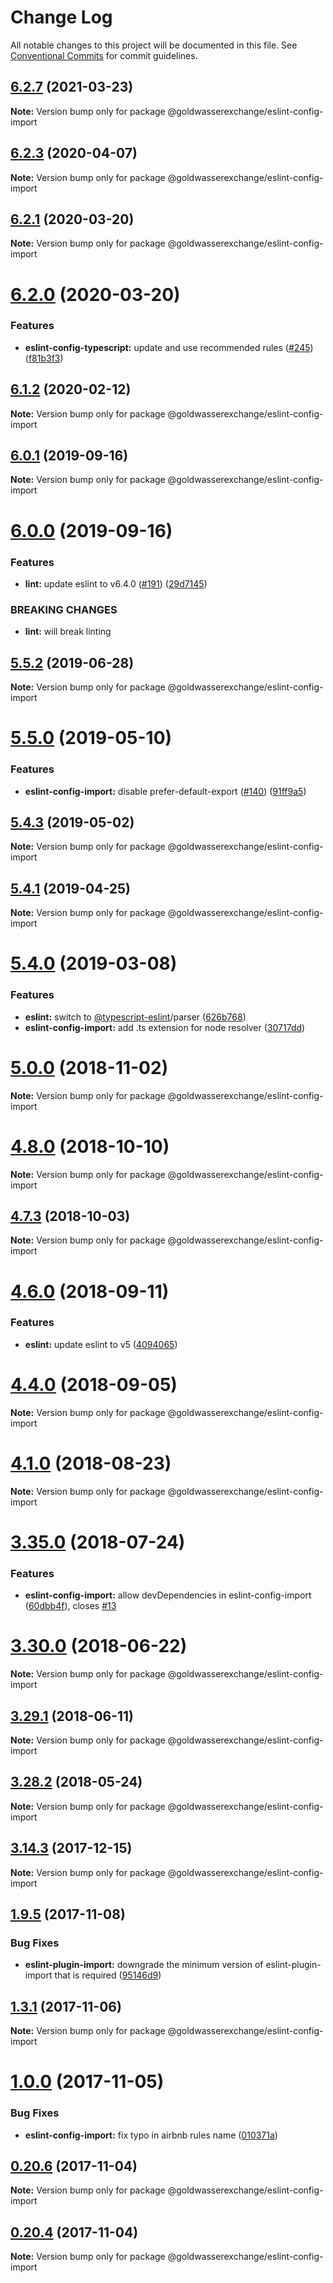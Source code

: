 # Change Log

All notable changes to this project will be documented in this file.
See [Conventional Commits](https://conventionalcommits.org) for commit guidelines.

## [6.2.7](https://github.com/goldwasserexchange/public/compare/v6.2.6...v6.2.7) (2021-03-23)

**Note:** Version bump only for package @goldwasserexchange/eslint-config-import





## [6.2.3](https://github.com/goldwasserexchange/public/compare/v6.2.2...v6.2.3) (2020-04-07)

**Note:** Version bump only for package @goldwasserexchange/eslint-config-import





## [6.2.1](https://github.com/goldwasserexchange/public/compare/v6.2.0...v6.2.1) (2020-03-20)

**Note:** Version bump only for package @goldwasserexchange/eslint-config-import





# [6.2.0](https://github.com/goldwasserexchange/public/compare/v6.1.3...v6.2.0) (2020-03-20)


### Features

* **eslint-config-typescript:** update and use recommended rules ([#245](https://github.com/goldwasserexchange/public/issues/245)) ([f81b3f3](https://github.com/goldwasserexchange/public/commit/f81b3f3))





## [6.1.2](https://github.com/goldwasserexchange/public/compare/v6.1.1...v6.1.2) (2020-02-12)

**Note:** Version bump only for package @goldwasserexchange/eslint-config-import





## [6.0.1](https://github.com/goldwasserexchange/public/compare/v6.0.0...v6.0.1) (2019-09-16)

**Note:** Version bump only for package @goldwasserexchange/eslint-config-import





# [6.0.0](https://github.com/goldwasserexchange/public/compare/v5.5.3...v6.0.0) (2019-09-16)


### Features

* **lint:** update eslint to v6.4.0 ([#191](https://github.com/goldwasserexchange/public/issues/191)) ([29d7145](https://github.com/goldwasserexchange/public/commit/29d7145))


### BREAKING CHANGES

* **lint:** will break linting





## [5.5.2](https://github.com/goldwasserexchange/public/compare/v5.5.1...v5.5.2) (2019-06-28)

**Note:** Version bump only for package @goldwasserexchange/eslint-config-import





# [5.5.0](https://github.com/goldwasserexchange/public/compare/v5.4.4...v5.5.0) (2019-05-10)


### Features

* **eslint-config-import:** disable prefer-default-export ([#140](https://github.com/goldwasserexchange/public/issues/140)) ([91ff9a5](https://github.com/goldwasserexchange/public/commit/91ff9a5))





## [5.4.3](https://github.com/goldwasserexchange/public/compare/v5.4.2...v5.4.3) (2019-05-02)

**Note:** Version bump only for package @goldwasserexchange/eslint-config-import





## [5.4.1](https://github.com/goldwasserexchange/public/compare/v5.4.0...v5.4.1) (2019-04-25)

**Note:** Version bump only for package @goldwasserexchange/eslint-config-import





# [5.4.0](https://github.com/goldwasserexchange/public/compare/v5.3.0...v5.4.0) (2019-03-08)


### Features

* **eslint:** switch to [@typescript-eslint](https://github.com/typescript-eslint)/parser ([626b768](https://github.com/goldwasserexchange/public/commit/626b768))
* **eslint-config-import:** add .ts extension for node resolver ([30717dd](https://github.com/goldwasserexchange/public/commit/30717dd))





# [5.0.0](https://github.com/goldwasserexchange/public/compare/v4.12.1...v5.0.0) (2018-11-02)

**Note:** Version bump only for package @goldwasserexchange/eslint-config-import





<a name="4.8.0"></a>
# [4.8.0](https://github.com/goldwasserexchange/public/compare/v4.7.3...v4.8.0) (2018-10-10)

**Note:** Version bump only for package @goldwasserexchange/eslint-config-import





<a name="4.7.3"></a>
## [4.7.3](https://github.com/goldwasserexchange/javascript/tree/master/packages/lint/eslint/eslint-config-import/compare/v4.7.2...v4.7.3) (2018-10-03)

**Note:** Version bump only for package @goldwasserexchange/eslint-config-import





<a name="4.6.0"></a>
# [4.6.0](https://github.com/goldwasserexchange/javascript/tree/master/packages/lint/eslint/eslint-config-import/compare/v4.5.0...v4.6.0) (2018-09-11)


### Features

* **eslint:** update eslint to v5 ([4094065](https://github.com/goldwasserexchange/javascript/tree/master/packages/lint/eslint/eslint-config-import/commit/4094065))




<a name="4.4.0"></a>
# [4.4.0](https://github.com/goldwasserexchange/javascript/tree/master/packages/lint/eslint/eslint-config-import/compare/v4.3.1...v4.4.0) (2018-09-05)




**Note:** Version bump only for package @goldwasserexchange/eslint-config-import

<a name="4.1.0"></a>
# [4.1.0](https://github.com/goldwasserexchange/javascript/tree/master/packages/lint/eslint/eslint-config-import/compare/v4.0.2...v4.1.0) (2018-08-23)




**Note:** Version bump only for package @goldwasserexchange/eslint-config-import

<a name="3.35.0"></a>
# [3.35.0](https://github.com/goldwasserexchange/javascript/tree/master/packages/eslint-config-import/compare/v3.34.0...v3.35.0) (2018-07-24)


### Features

* **eslint-config-import:** allow devDependencies in eslint-config-import ([60dbb4f](https://github.com/goldwasserexchange/javascript/tree/master/packages/eslint-config-import/commit/60dbb4f)), closes [#13](https://github.com/goldwasserexchange/javascript/tree/master/packages/eslint-config-import/issues/13)




<a name="3.30.0"></a>
# [3.30.0](https://github.com/goldwasserexchange/javascript/tree/master/packages/eslint-config-import/compare/v3.29.1...v3.30.0) (2018-06-22)




**Note:** Version bump only for package @goldwasserexchange/eslint-config-import

<a name="3.29.1"></a>
## [3.29.1](https://github.com/goldwasserexchange/javascript/tree/master/packages/eslint-config-import/compare/v3.29.0...v3.29.1) (2018-06-11)




**Note:** Version bump only for package @goldwasserexchange/eslint-config-import

<a name="3.28.2"></a>
## [3.28.2](https://github.com/goldwasserexchange/javascript/tree/master/packages/eslint-config-import/compare/v3.28.1...v3.28.2) (2018-05-24)




**Note:** Version bump only for package @goldwasserexchange/eslint-config-import

<a name="3.14.3"></a>
## [3.14.3](https://github.com/goldwasserexchange/javascript/tree/master/packages/eslint-config-import/compare/v3.14.2...v3.14.3) (2017-12-15)




**Note:** Version bump only for package @goldwasserexchange/eslint-config-import

<a name="1.9.5"></a>
## [1.9.5](https://github.com/goldwasserexchange/javascript/compare/v1.9.4...v1.9.5) (2017-11-08)


### Bug Fixes

* **eslint-plugin-import:** downgrade the minimum version of eslint-plugin-import that is required ([95146d9](https://github.com/goldwasserexchange/javascript/commit/95146d9))




<a name="1.3.1"></a>
## [1.3.1](https://github.com/goldwasserexchange/javascript/compare/v1.3.0...v1.3.1) (2017-11-06)




**Note:** Version bump only for package @goldwasserexchange/eslint-config-import

<a name="1.0.0"></a>
# [1.0.0](https://github.com/goldwasserexchange/javascript/compare/v0.20.6...v1.0.0) (2017-11-05)


### Bug Fixes

* **eslint-config-import:** fix typo in airbnb rules name ([010371a](https://github.com/goldwasserexchange/javascript/commit/010371a))




<a name="0.20.6"></a>
## [0.20.6](https://github.com/goldwasserexchange/javascript/compare/v0.20.5...v0.20.6) (2017-11-04)




**Note:** Version bump only for package @goldwasserexchange/eslint-config-import

<a name="0.20.4"></a>
## [0.20.4](https://github.com/goldwasserexchange/javascript/compare/v0.20.3...v0.20.4) (2017-11-04)




**Note:** Version bump only for package @goldwasserexchange/eslint-config-import
